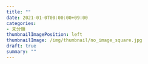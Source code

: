 ```yaml
---
title: ""
date: 2021-01-0T00:00:00+09:00
categories:
- 未分類
thumbnailImagePosition: left
thumbnailImage: /img/thumbnail/no_image_square.jpg
draft: true
summary: ""
---
```


